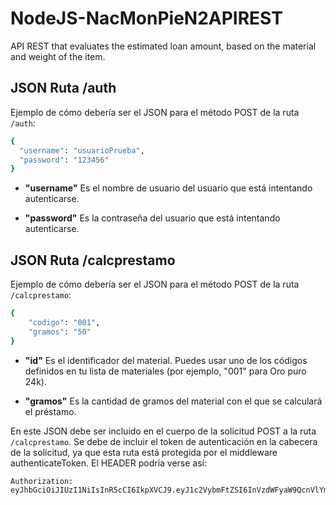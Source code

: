 # NodeJS-NacMonPieN2APIREST
API REST that evaluates the estimated loan amount, based on the material and weight of the item.


## JSON Ruta /auth 

Ejemplo de cómo debería ser el JSON para el método POST de la ruta `/auth`:

```bash
{
  "username": "usuarioPrueba",
  "password": "123456"
}
```

- **"username"** Es el nombre de usuario del usuario que está intentando autenticarse.

- **"password"** Es la contraseña del usuario que está intentando autenticarse.


## JSON Ruta /calcprestamo 

Ejemplo de cómo debería ser el JSON para el método POST de la ruta `/calcprestamo`:

```bash
{
    "codigo": "001",
    "gramos": "50"
}
```

- **"id"** Es el identificador del material. Puedes usar uno de los códigos definidos en tu lista de materiales (por ejemplo, "001" para Oro puro 24k).

- **"gramos"** Es la cantidad de gramos del material con el que se calculará el préstamo.

En este JSON debe ser incluido en el cuerpo de la solicitud POST a la ruta `/calcprestamo`. Se debe de incluir el token de autenticación en la cabecera de la solicitud, ya que esta ruta está protegida por el middleware authenticateToken. El HEADER podría verse así:

```bash
Authorization: 
eyJhbGciOiJIUzI1NiIsInR5cCI6IkpXVCJ9.eyJ1c2VybmFtZSI6InVzdWFyaW9QcnVlYmEiLCJpYXQiOjE3MDE0MDc1Mzd9.rGYYA3xvm1ZEvTzDffoo0xxIhRE5qMwiRacTOnMGXJQ
```
